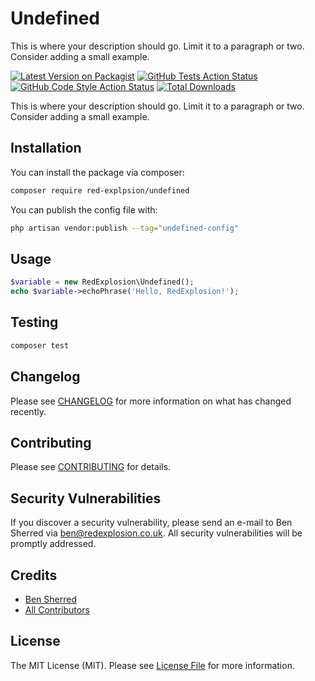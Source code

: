 # Undefined

This is where your description should go. Limit it to a paragraph or two. Consider adding a small example.

[![Latest Version on Packagist](https://img.shields.io/packagist/v/red-explpsion/undefined.svg?style=flat-square)](https://packagist.org/packages/red-explpsion/undefined)
[![GitHub Tests Action Status](https://img.shields.io/github/actions/workflow/status/red-explpsion/undefined/run-tests.yml?branch=main&label=tests&style=flat-square)](https://github.com/red-explpsion/undefined/actions/workflows/tests.yaml?query=branch:main)
[![GitHub Code Style Action Status](https://img.shields.io/github/actions/workflow/status/red-explpsion/undefined/coding-standards.yml?label=code%20style&style=flat-square)](https://github.com/red-explpsion/undefined/actions/workflows/coding-standards.yml?query=branch:main)
[![Total Downloads](https://img.shields.io/packagist/dt/red-explpsion/undefined.svg?style=flat-square)](https://packagist.org/packages/red-explpsion/undefined)

This is where your description should go. Limit it to a paragraph or two. Consider adding a small example.

## Installation

You can install the package via composer:

```bash
composer require red-explpsion/undefined
```

You can publish the config file with:

```bash
php artisan vendor:publish --tag="undefined-config"
```

## Usage

```php
$variable = new RedExplosion\Undefined();
echo $variable->echoPhrase('Hello, RedExplosion!');
```

## Testing

```bash
composer test
```

## Changelog

Please see [CHANGELOG](CHANGELOG.md) for more information on what has changed recently.

## Contributing

Please see [CONTRIBUTING](CONTRIBUTING.md) for details.

## Security Vulnerabilities

If you discover a security vulnerability, please send an e-mail to Ben Sherred via ben@redexplosion.co.uk. All security
vulnerabilities will be promptly addressed.

## Credits

- [Ben Sherred](https://github.com/bensherred)
- [All Contributors](../../contributors)

## License

The MIT License (MIT). Please see [License File](LICENSE.md) for more information.
